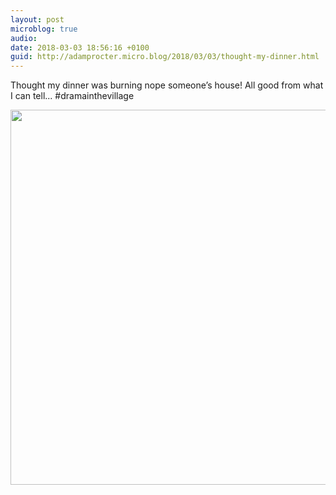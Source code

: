 ```yaml
---
layout: post
microblog: true
audio: 
date: 2018-03-03 18:56:16 +0100
guid: http://adamprocter.micro.blog/2018/03/03/thought-my-dinner.html
---
```

Thought my dinner was burning nope someone’s house! All good from what I can tell... #dramainthevillage

<img src="http://discursive.adamprocter.co.uk/uploads/2018/b0c34efd63.jpg" width="600" height="600" />
